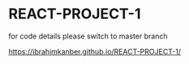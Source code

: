 # REACT-PROJECT-1
for code details please switch to master branch

 https://ibrahimkanber.github.io/REACT-PROJECT-1/
